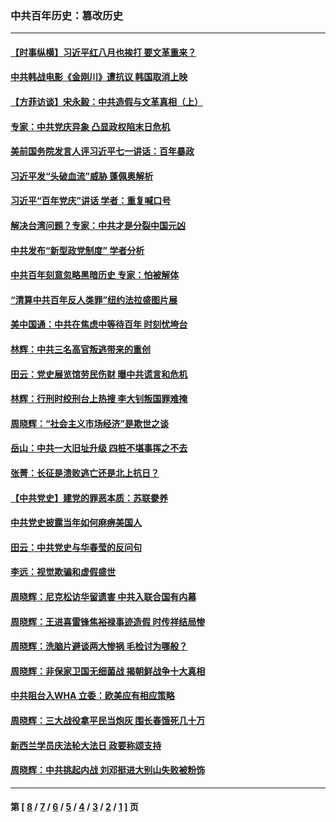 ### 中共百年历史：篡改历史
---
#### [【时事纵横】习近平红八月也挨打 要文革重来？](../../pages/nf1176115/n13231393.md?10140430) 
#### [中共韩战电影《金刚川》遭抗议 韩国取消上映](../../pages/nf1176115/n13219114.md?10140430) 
#### [【方菲访谈】宋永毅：中共造假与文革真相（上）](../../pages/nf1176115/n13200760.md?10140430) 
#### [专家：中共党庆异象 凸显政权陷末日危机](../../pages/nf1176115/n13067084.md?10140430) 
#### [美前国务院发言人评习近平七一讲话：百年暴政](../../pages/nf1176115/n13066986.md?10140430) 
#### [习近平发“头破血流”威胁 蓬佩奥解析](../../pages/nf1176115/n13063604.md?10140430) 
#### [习近平“百年党庆”讲话 学者：重复喊口号](../../pages/nf1176115/n13061411.md?10140430) 
#### [解决台湾问题？专家：中共才是分裂中国元凶](../../pages/nf1176115/n13060811.md?10140430) 
#### [中共发布“新型政党制度” 学者分析](../../pages/nf1176115/n13056354.md?10140430) 
#### [中共百年刻意忽略黑暗历史 专家：怕被解体](../../pages/nf1176115/n13056056.md?10140430) 
#### [“清算中共百年反人类罪”纽约法拉盛图片展](../../pages/nf1176115/n13052220.md?10140430) 
#### [美中国通：中共在焦虑中等待百年 时刻忧垮台](../../pages/nf1176115/n13048820.md?10140430) 
#### [林辉：中共三名高官叛逃带来的重创](../../pages/nf1176115/n13035206.md?10140430) 
#### [田云：党史展览馆劳民伤财 曝中共谎言和危机](../../pages/nf1176115/n13033900.md?10140430) 
#### [林辉：行刑时绞刑台上热搜 李大钊叛国罪难掩](../../pages/nf1176115/n13031965.md?10140430) 
#### [周晓辉：“社会主义市场经济”是欺世之谈](../../pages/nf1176115/n13024090.md?10140430) 
#### [岳山：中共一大旧址升级 四桩不堪事挥之不去](../../pages/nf1176115/n13021697.md?10140430) 
#### [张菁：长征是溃败逃亡还是北上抗日？](../../pages/nf1176115/n13020585.md?10140430) 
#### [【中共党史】建党的罪恶本质：苏联豢养](../../pages/nf1176115/n13011888.md?10140430) 
#### [中共党史披露当年如何麻痹美国人](../../pages/nf1176115/n12966400.md?10140430) 
#### [田云：中共党史与华春莹的反问句](../../pages/nf1176115/n12765178.md?10140430) 
#### [李远：视觉欺骗和虚假盛世](../../pages/nf1176115/n12993376.md?10140430) 
#### [周晓辉：尼克松访华留遗害 中共入联合国有内幕](../../pages/nf1176115/n12991422.md?10140430) 
#### [周晓辉：王进喜雷锋焦裕禄事迹造假 时传祥结局惨](../../pages/nf1176115/n12985497.md?10140430) 
#### [周晓辉：洗脑片避谈两大惨祸 毛检讨为哪般？](../../pages/nf1176115/n12971285.md?10140430) 
#### [周晓辉：非保家卫国无细菌战 揭朝鲜战争十大真相](../../pages/nf1176115/n12954161.md?10140430) 
#### [中共阻台入WHA 立委：欧美应有相应策略](../../pages/nf1176115/n12939343.md?10140430) 
#### [周晓辉：三大战役拿平民当炮灰 围长春饿死几十万](../../pages/nf1176115/n12934921.md?10140430) 
#### [新西兰学员庆法轮大法日 政要称颂支持](../../pages/nf1176115/n12932715.md?10140430) 
#### [周晓辉：中共挑起内战 刘邓挺进大别山失败被粉饰](../../pages/nf1176115/n12929004.md?10140430) 

---
#### 第 [ [8](./8.md?10140430) / [7](./7.md?10140430) / [6](./6.md?10140430) / [5](./5.md?10140430) / [4](./4.md?10140430) / [3](./3.md?10140430) / [2](./2.md?10140430) / [1](./1.md?10140430) ] 页
